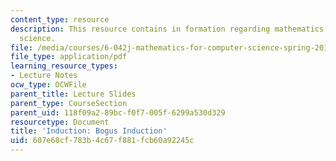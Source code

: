 ```yaml
---
content_type: resource
description: This resource contains in formation regarding mathematics for computer
  science.
file: /media/courses/6-042j-mathematics-for-computer-science-spring-2015/607e68cf783b4c67f881fcb60a92245c_MIT6_042JS16_BogusInductn.pdf
file_type: application/pdf
learning_resource_types:
- Lecture Notes
ocw_type: OCWFile
parent_title: Lecture Slides
parent_type: CourseSection
parent_uid: 118f09a2-89bc-f0f7-005f-6299a530d329
resourcetype: Document
title: 'Induction: Bogus Induction'
uid: 607e68cf-783b-4c67-f881-fcb60a92245c
---
```

